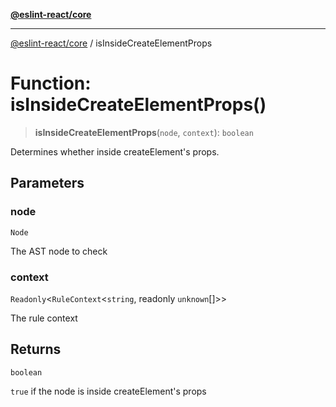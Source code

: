 [**@eslint-react/core**](../README.md)

***

[@eslint-react/core](../README.md) / isInsideCreateElementProps

# Function: isInsideCreateElementProps()

> **isInsideCreateElementProps**(`node`, `context`): `boolean`

Determines whether inside createElement's props.

## Parameters

### node

`Node`

The AST node to check

### context

`Readonly`\<`RuleContext`\<`string`, readonly `unknown`[]\>\>

The rule context

## Returns

`boolean`

`true` if the node is inside createElement's props
